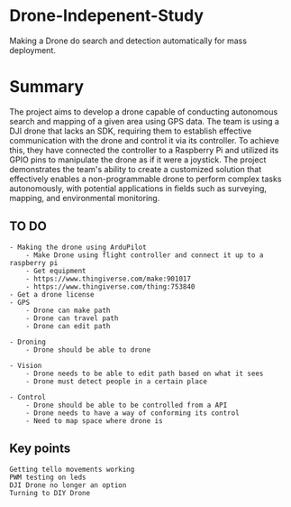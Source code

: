 # Drone-Indepenent-Study

Making a Drone do search and detection automatically for mass deployment.

# Summary

The project aims to develop a drone capable of conducting autonomous search and mapping of a given area using GPS data. The team is using a DJI drone that lacks an SDK, requiring them to establish effective communication with the drone and control it via its controller. To achieve this, they have connected the controller to a Raspberry Pi and utilized its GPIO pins to manipulate the drone as if it were a joystick. The project demonstrates the team's ability to create a customized solution that effectively enables a non-programmable drone to perform complex tasks autonomously, with potential applications in fields such as surveying, mapping, and environmental monitoring.

## TO DO

    - Making the drone using ArduPilot
        - Make Drone using flight controller and connect it up to a raspberry pi
        - Get equipment
        - https://www.thingiverse.com/make:901017
        - https://www.thingiverse.com/thing:753840
    - Get a drone license
    - GPS
        - Drone can make path
        - Drone can travel path
        - Drone can edit path

    - Droning
        - Drone should be able to drone

    - Vision
        - Drone needs to be able to edit path based on what it sees
        - Drone must detect people in a certain place

    - Control
        - Drone should be able to be controlled from a API
        - Drone needs to have a way of conforming its control
        - Need to map space where drone is

## Key points

    Getting tello movements working
    PWM testing on leds
    DJI Drone no longer an option
    Turning to DIY Drone
